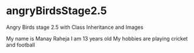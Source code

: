 # angryBirdsStage2.5
Angry Birds stage 2.5 with Class Inheritance and Images

My name is Manay Raheja 
 I  am 13 years old 
My hobbies are playing cricket and football

